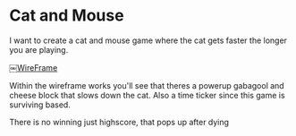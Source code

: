 # Cat and Mouse
I want to create a cat and mouse game where the cat gets faster the longer you are playing.

￼[WireFrame](https://miro.com/app/board/uXjVOLx4qdQ=/?invite_link_id=574983357630)

Within the wireframe works you'll see that theres a powerup gabagool and cheese block that slows down the cat.
Also a time ticker since this game is surviving based.

There is no winning just highscore, that pops up after dying